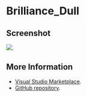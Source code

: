 # Brilliance_Dull



## Screenshot
![](https://raw.githubusercontent.com/gerane/VSCodeThemes/master/gerane.Theme-Brilliance_Dull/screenshot.png).


## More Information
* [Visual Studio Marketplace](https://marketplace.visualstudio.com/items/gerane.Theme-BrillianceDull).
* [GitHub repository](https://github.com/gerane/VSCodeThemes).
